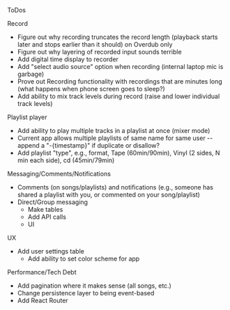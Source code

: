 ToDos

Record
- Figure out why recording truncates the record length (playback starts later and stops earlier than it should) on Overdub only
- Figure out why layering of recorded input sounds terrible
- Add digital time display to recorder
- Add "select audio source" option when recording (internal laptop mic is garbage)
- Prove out Recording functionality with recordings that are minutes long (what happens when phone screen goes to sleep?)
- Add ability to mix track levels during record (raise and lower individual track levels)

Playlist player
- Add ability to play multiple tracks in a playlist at once (mixer mode)
- Current app allows multiple playlists of same name for same user -- append a "-{timestamp}" if duplicate or disallow?
- Add playlist "type", e.g., format, Tape (60min/90min), Vinyl (2 sides, N min each side), cd (45min/79min)

Messaging/Comments/Notifications
- Comments (on songs/playlists) and notifications (e.g., someone has shared a playlist with you, or commented on your song/playlist)
- Direct/Group messaging
    - Make tables
    - Add API calls
    - UI

UX
- Add user settings table
    - Add ability to set color scheme for app

Performance/Tech Debt
- Add pagination where it makes sense (all songs, etc.)
- Change persistence layer to being event-based
- Add React Router
